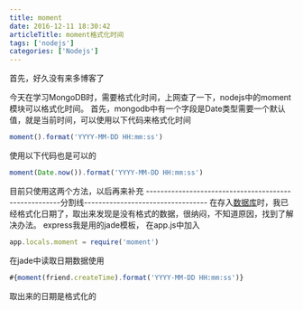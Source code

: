 ```yaml
---
title: moment
date: 2016-12-11 18:30:42
articleTitle: moment格式化时间
tags: ['nodejs']
categories: ['Nodejs']
---
```

首先，好久没有来多博客了

今天在学习MongoDB时，需要格式化时间，上网查了一下，nodejs中的moment模块可以格式化时间。
首先，mongodb中有一个字段是Date类型需要一个默认值，就是当前时间，可以使用以下代码来格式化时间

```javascript
moment().format('YYYY-MM-DD HH:mm:ss')  
```
使用以下代码也是可以的

```javascript
moment(Date.now()).format('YYYY-MM-DD HH:mm:ss')  
```
目前只使用这两个方法，以后再来补充
------------------------------------------------------分割线----------------------------------
在存入[数据库](http://lib.csdn.net/base/mysql)时，我已经格式化日期了，取出来发现是没有格式的数据，很纳闷，不知道原因，找到了解决办法。
express我是用的jade模板，
在app.js中加入

```javascript
app.locals.moment = require('moment')  
```
在jade中读取日期数据使用

```javascript
#{moment(friend.createTime).format('YYYY-MM-DD HH:mm:ss')}  
```
取出来的日期是格式化的

